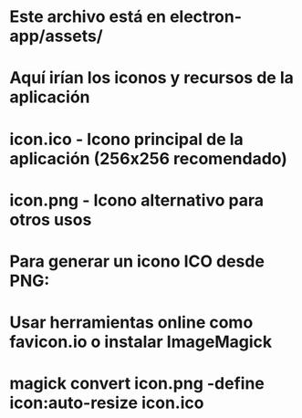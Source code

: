 # Este archivo está en electron-app/assets/
# Aquí irían los iconos y recursos de la aplicación
# icon.ico - Icono principal de la aplicación (256x256 recomendado)
# icon.png - Icono alternativo para otros usos

# Para generar un icono ICO desde PNG:
# Usar herramientas online como favicon.io o instalar ImageMagick
# magick convert icon.png -define icon:auto-resize icon.ico
